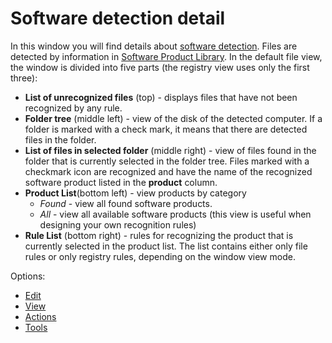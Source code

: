 # Software detection detail

In this window you will find details about [software detection](../../../../../alvao-asset-management/implementation/detection#SW_det). Files are detected by information in [Software Product Library](../../../../../alvao-asset-management/software-management/custom-swlib). In the default file view, the window is divided into five parts (the registry view uses only the first three):

- **List of unrecognized files** (top) - displays files that have not been recognized by any rule.
- **Folder tree** (middle left) - view of the disk of the detected computer. If a folder is marked with a check mark, it means that there are detected files in the folder.
- **List of files in selected folder** (middle right) - view of files found in the folder that is currently selected in the folder tree. Files marked with a checkmark icon are recognized and have the name of the recognized software product listed in the **product** column.
- **Product List**(bottom left) - view products by category
    - *Found* - view all found software products.
    - *All* - view all available software products (this view is useful when designing your own recognition rules)
- **Rule List** (bottom right) - rules for recognizing the product that is currently selected in the product list. The list contains either only file rules or only registry rules, depending on the window view mode.

Options:

- [Edit](software/edit)
- [View](software/view)
- [Actions](software/actions)
- [Tools](software/tools)
